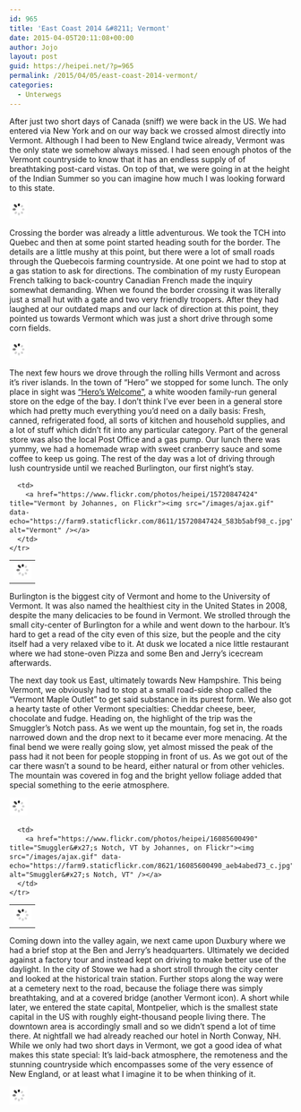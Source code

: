 ```yaml
---
id: 965
title: 'East Coast 2014 &#8211; Vermont'
date: 2015-04-05T20:11:08+00:00
author: Jojo
layout: post
guid: https://heipei.net/?p=965
permalink: /2015/04/05/east-coast-2014-vermont/
categories:
  - Unterwegs
---
```

After just two short days of Canada (sniff) we were back in the US. We had entered via New York and on our way back we crossed almost directly into Vermont. Although I had been to New England twice already, Vermont was the only state we somehow always missed. I had seen enough photos of the Vermont countryside to know that it has an endless supply of of breathtaking post-card vistas. On top of that, we were going in at the height of the Indian Summer so you can imagine how much I was looking forward to this state.

<div class="img aligncenter">
  <a href="https://www.flickr.com/photos/heipei/16065662378" title="Burlington, VT by Johannes, on Flickr"><img src="/images/ajax.gif" data-echo="https://farm8.staticflickr.com/7534/16065662378_560410a0d9_b.jpg" alt="Burlington, VT" /></a>
</div>

Crossing the border was already a little adventurous. We took the TCH into Quebec and then at some point started heading south for the border. The details are a little mushy at this point, but there were a lot of small roads through the Quebecois farming countryside. At one point we had to stop at a gas station to ask for directions. The combination of my rusty European French talking to back-country Canadian French made the inquiry somewhat demanding. When we found the border crossing it was literally just a small hut with a gate and two very friendly troopers. After they had laughed at our outdated maps and our lack of direction at this point, they pointed us towards Vermont which was just a short drive through some corn fields.

<div class="img aligncenter">
  <a href="https://www.flickr.com/photos/heipei/16252360902" title="Burlington, VT by Johannes, on Flickr"><img src="/images/ajax.gif" data-echo="https://farm8.staticflickr.com/7512/16252360902_dbcf576868_b.jpg" alt="Burlington, VT" /></a>
</div>

The next few hours we drove through the rolling hills Vermont and across it&#8217;s river islands. In the town of &#8220;Hero&#8221; we stopped for some lunch. The only place in sight was [&#8220;Hero&#8217;s Welcome&#8221;](http://heroswelcome.com/), a white wooden family-run general store on the edge of the bay. I don&#8217;t think I&#8217;ve ever been in a general store which had pretty much everything you&#8217;d need on a daily basis: Fresh, canned, refrigerated food, all sorts of kitchen and household supplies, and a lot of stuff which didn&#8217;t fit into any particular category. Part of the general store was also the local Post Office and a gas pump. Our lunch there was yummy, we had a homemade wrap with sweet cranberry sauce and some coffee to keep us going. The rest of the day was a lot of driving through lush countryside until we reached Burlington, our first night&#8217;s stay.

<div class="img aligncenter">
  <table>
    <tr>
      <td>
        <a href="https://www.flickr.com/photos/heipei/16065820430" title="Burlington, VT by Johannes, on Flickr"><img src="/images/ajax.gif" data-echo="https://farm9.staticflickr.com/8677/16065820430_8c41bd3044_c.jpg" alt="Burlington, VT" /></a>
      </td>
      
      <td>
        <a href="https://www.flickr.com/photos/heipei/15720847424" title="Vermont by Johannes, on Flickr"><img src="/images/ajax.gif" data-echo="https://farm9.staticflickr.com/8611/15720847424_583b5abf98_c.jpg" alt="Vermont" /></a>
      </td>
    </tr>
  </table>
</div>

Burlington is the biggest city of Vermont and home to the University of Vermont. It was also named the healthiest city in the United States in 2008, despite the many delicacies to be found in Vermont. We strolled through the small city-center of Burlington for a while and went down to the harbour. It&#8217;s hard to get a read of the city even of this size, but the people and the city itself had a very relaxed vibe to it. At dusk we located a nice little restaurant where we had stone-oven Pizza and some Ben and Jerry&#8217;s icecream afterwards.

The next day took us East, ultimately towards New Hampshire. This being Vermont, we obviously had to stop at a small road-side shop called the &#8220;Vermont Maple Outlet&#8221; to get said substance in its purest form. We also got a hearty taste of other Vermont specialties: Cheddar cheese, beer, chocolate and fudge. Heading on, the highlight of the trip was the Smuggler&#8217;s Notch pass. As we went up the mountain, fog set in, the roads narrowed down and the drop next to it became ever more menacing. At the final bend we were really going slow, yet almost missed the peak of the pass had it not been for people stopping in front of us. As we got out of the car there wasn&#8217;t a sound to be heard, either natural or from other vehicles. The mountain was covered in fog and the bright yellow foliage added that special something to the eerie atmosphere.

<div class="img aligncenter">
  <div>
    <a href="https://www.flickr.com/photos/heipei/16093450590" title="Smuggler&#x27;s Notch, VT by Johannes, on Flickr"><img src="/images/ajax.gif" data-echo="https://farm8.staticflickr.com/7465/16093450590_5a652610d2_b.jpg" alt="Smuggler&#x27;s Notch, VT" /></a>
  </div>
  
  <table>
    <tr>
      <td>
        <a href="https://www.flickr.com/photos/heipei/16320347845" title="Vermont by Johannes, on Flickr"><img src="/images/ajax.gif" data-echo="https://farm9.staticflickr.com/8666/16320347845_40f7ea0a58_c.jpg" alt="Vermont" /></a>
      </td>
      
      <td>
        <a href="https://www.flickr.com/photos/heipei/16085600490" title="Smuggler&#x27;s Notch, VT by Johannes, on Flickr"><img src="/images/ajax.gif" data-echo="https://farm9.staticflickr.com/8621/16085600490_aeb4abed73_c.jpg" alt="Smuggler&#x27;s Notch, VT" /></a>
      </td>
    </tr>
  </table>
</div>

Coming down into the valley again, we next came upon Duxbury where we had a brief stop at the Ben and Jerry&#8217;s headquarters. Ultimately we decided against a factory tour and instead kept on driving to make better use of the daylight. In the city of Stowe we had a short stroll through the city center and looked at the historical train station. Further stops along the way were at a cemetery next to the road, because the foliage there was simply breathtaking, and at a covered bridge (another Vermont icon). A short while later, we entered the state capital, Montpelier, which is the smallest state capital in the US with roughly eight-thousand people living there. The downtown area is accordingly small and so we didn&#8217;t spend a lot of time there. At nightfall we had already reached our hotel in North Conway, NH. While we only had two short days in Vermont, we got a good idea of what makes this state special: It&#8217;s laid-back atmosphere, the remoteness and the stunning countryside which encompasses some of the very essence of New England, or at least what I imagine it to be when thinking of it.

<div class="img aligncenter">
  <a href="https://www.flickr.com/photos/heipei/16318564641" title="Vermont by Johannes, on Flickr"><img src="/images/ajax.gif" data-echo="https://farm8.staticflickr.com/7506/16318564641_61a827baca_b.jpg" alt="Vermont" /></a>
</div>
